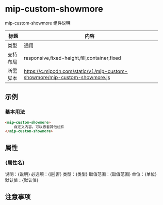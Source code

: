 # mip-custom-showmore

mip-custom-showmore 组件说明

标题|内容
----|----
类型|通用
支持布局|responsive,fixed-height,fill,container,fixed
所需脚本|https://c.mipcdn.com/static/v1/mip-custom-showmore/mip-custom-showmore.js

## 示例

### 基本用法
```html
<mip-custom-showmore>
    自定义内容，可以嵌套其他组件
</mip-custom-showmore>
```

## 属性

### {属性名}

说明：{说明}
必选项：{是|否}
类型：{类型}
取值范围：{取值范围}
单位：{单位}
默认值：{默认值}

## 注意事项

